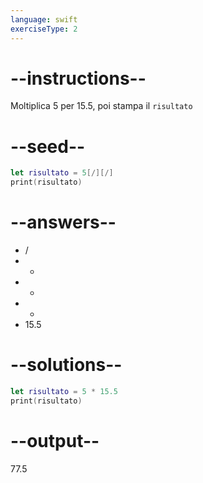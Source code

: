 ```yaml
---
language: swift
exerciseType: 2
---
```


# --instructions--

Moltiplica 5 per 15.5, poi stampa il `risultato`

# --seed--

```swift
let risultato = 5[/][/]
print(risultato)
```

# --answers--

-  / 
-  - 
-  + 
-  * 
- 15.5

# --solutions--

```swift
let risultato = 5 * 15.5
print(risultato)
```

# --output--

77.5
